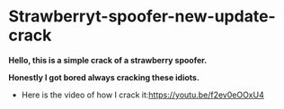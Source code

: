# Strawberryt-spoofer-new-update-crack
**Hello, this is a simple crack of a strawberry spoofer.** 

**Honestly I got bored always cracking these idiots.** 
- Here is the video of how I crack it:https://youtu.be/f2ev0eOOxU4
